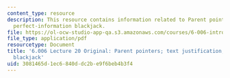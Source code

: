 ```yaml
---
content_type: resource
description: This resource contains information related to Parent pointers; text justification,
  perfect-information blackjack.
file: https://ol-ocw-studio-app-qa.s3.amazonaws.com/courses/6-006-introduction-to-algorithms-fall-2011/3081465d1ec6840ddc2be9f6beb4b3f4_MIT6_006F11_lec20_orig.pdf
file_type: application/pdf
resourcetype: Document
title: '6.006 Lecture 20 Original: Parent pointers; text justification, perfect-information
  blackjack'
uid: 3081465d-1ec6-840d-dc2b-e9f6beb4b3f4
---
```

